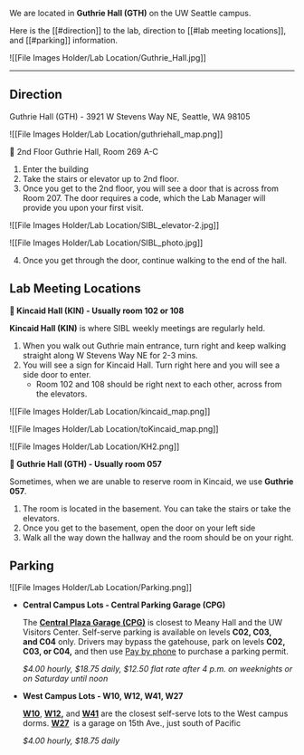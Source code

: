 We are located in **Guthrie Hall (GTH)** on the UW Seattle campus. 

Here is the [[#direction]] to the lab, direction to [[#lab meeting locations]], and [[#parking]] information.

![[File Images Holder/Lab Location/Guthrie_Hall.jpg]]

---

## Direction

Guthrie Hall (GTH) - 3921 W Stevens Way NE, Seattle, WA 98105

![[File Images Holder/Lab Location/guthriehall_map.png]]

📍 2nd Floor Guthrie Hall, Room 269 A-C

1. Enter the building
2. Take the stairs or elevator up to 2nd floor. 
3. Once you get to the 2nd floor, you will see a door that is across from Room 207. The door requires a code, which the Lab Manager will provide you upon your first visit. 

![[File Images Holder/Lab Location/SIBL_elevator-2.jpg]]

![[File Images Holder/Lab Location/SIBL_photo.jpg]]

4. Once you get through the door, continue walking to the end of the hall. 

## Lab Meeting Locations

**📍 Kincaid Hall (KIN) - Usually room 102 or 108**

**Kincaid Hall (KIN)** is where SIBL weekly meetings are regularly held. 

1. When you walk out Guthrie main entrance, turn right and keep walking straight along W Stevens Way NE for 2-3 mins. 
2. You will see a sign for Kincaid Hall. Turn right here and you will see a side door to enter. 
    - Room 102 and 108 should be right next to each other, across from the elevators.

![[File Images Holder/Lab Location/kincaid_map.png]]

![[File Images Holder/Lab Location/toKincaid_map.png]]

![[File Images Holder/Lab Location/KH2.png]]

**📍 Guthrie Hall (GTH) - Usually room 057**

Sometimes, when we are unable to reserve room in Kincaid, we use **Guthrie 057**.

1.  The room is located in the basement. You can take the stairs or take the elevators.
2. Once you get to the basement, open the door on your left side
3. Walk all the way down the hallway and the room should be on your right.

## Parking

![[File Images Holder/Lab Location/Parking.png]]

- **Central Campus Lots - Central Parking Garage (CPG)**
    
    The **[Central Plaza Garage (CPG)](http://uw.edu/maps/?central-plaza-garage-c01-c02-c03-c04-c05-c06)** is closest to Meany Hall and the UW Visitors Center. Self-serve parking is available on levels **C02, C03, and C04** only. Drivers may bypass the gatehouse, park on levels **C02, C03, or C04,** and then use [Pay by phone](https://transportation.uw.edu/park/visitor/pay-by-phone-parking) to purchase a parking permit.
    
    *$4.00 hourly, $18.75 daily, $12.50 flat rate after 4 p.m. on weeknights or on Saturday until noon*
    
- **West Campus Lots - W10, W12, W41, W27**
    
    **[W10](http://www.washington.edu/maps/#!/w10)**, **[W12](http://www.washington.edu/maps/#!/w12),** and **[W41](http://uw.edu/maps/?w41)** are the closest self-serve lots to the West campus dorms. **[W27](http://www.washington.edu/maps/#!/w27)**
     is a garage on 15th Ave., just south of Pacific
    
    *$4.00 hourly, $18.75 daily*